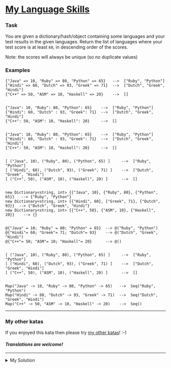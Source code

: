 # [My Language Skills](https://www.codewars.com/kata/5700c9acc1555755be00027e)

### Task

You are given a dictionary/hash/object containing some languages and your test results in the given languages. Return
the list of languages where your test score is at least `60`, in descending order of the scores.

Note: the scores will always be unique (so no duplicate values)

### Examples

    {"Java" => 10, "Ruby" => 80, "Python" => 65}   -->  ["Ruby", "Python"]
    {"Hindi" => 60, "Dutch" => 93, "Greek" => 71}  -->  ["Dutch", "Greek", "Hindi"]
    {"C++" => 50, "ASM" => 10, "Haskell" => 20}    -->  []


    {"Java": 10, "Ruby": 80, "Python": 65}    -->  ["Ruby", "Python"]
    {"Hindi": 60, "Dutch" : 93, "Greek": 71}  -->  ["Dutch", "Greek", "Hindi"]
    {"C++": 50, "ASM": 10, "Haskell": 20}     -->  []


    {"Java": 10, "Ruby": 80, "Python": 65}    -->  ["Ruby", "Python"]
    {"Hindi": 60, "Dutch" : 93, "Greek": 71}  -->  ["Dutch", "Greek", "Hindi"]
    {"C++": 50, "ASM": 10, "Haskell": 20}     -->  []


    [ ("Java", 10), ("Ruby", 80), ("Python", 65) ]     -->  ["Ruby", "Python"]
    [ ("Hindi", 60), ("Dutch", 93), ("Greek", 71) ]    -->  ["Dutch", "Greek", "Hindi"]
    [ ("C++", 50), ("ASM", 10), ("Haskell", 20) ]      -->  []


    new Dictionary<string, int> {{"Java", 10}, {"Ruby", 80}, {"Python", 65}}   --> {"Ruby", "Python"}
    new Dictionary<string, int> {{"Hindi", 60}, {"Greek", 71}, {"Dutch", 93}}  --> {"Dutch", "Greek", "Hindi"}
    new Dictionary<string, int> {{"C++", 50}, {"ASM", 10}, {"Haskell", 20}}    --> {}


    @{"Java" = 10; "Ruby" = 80; "Python" = 65}  --> @("Ruby", "Python")
    @{"Hindi"= 60; "Greek"= 71; "Dutch"= 93}    --> @("Dutch", "Greek", "Hindi")
    @{"C++"= 50; "ASM"= 10; "Haskell"= 20}      --> @()


    [ ("Java", 10), ("Ruby", 80), ("Python", 65) ]     -->  ["Ruby", "Python"]
    [ ("Hindi", 60), ("Dutch", 93), ("Greek", 71) ]    -->  ["Dutch", "Greek", "Hindi"]
    [ ("C++", 50), ("ASM", 10), ("Haskell", 20) ]      -->  []


    Map("Java" -> 10, "Ruby" -> 80, "Python" -> 65)   -->  Seq("Ruby", "Python")
    Map("Hindi" -> 60, "Dutch" -> 93, "Greek" -> 71)  -->  Seq("Dutch", "Greek", "Hindi")
    Map("C++" -> 50, "ASM" -> 10, "Haskell" -> 20)    -->  Seq()

---

### My other katas

If you enjoyed this kata then please try [my other katas](https://www.codewars.com/users/anter69/authored)! :-)

#### _Translations are welcome!_

---

<details><summary>My Solution</summary>

```js
function myLanguages(results) {
  return Object.keys(results)
    .filter(v => results[v] > 59)
    .sort((a, b) => results[b] - results[a])
}
```

</details>
